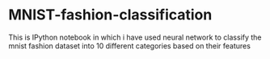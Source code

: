# MNIST-fashion-classification
This is IPython notebook in which i have used neural network to classify the mnist fashion dataset into 10 different categories based on their features 
